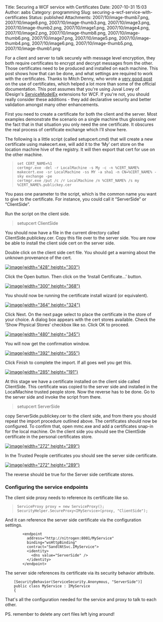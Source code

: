 Title: Securing a WCF service with Certificates
Date: 2007-10-31 15:03
Author: aabs
Category: programming
Slug: securing-a-wcf-service-with-certificates
Status: published
Attachments: 2007/10/image-thumb7.png, 2007/10/image8.png, 2007/10/image-thumb3.png, 2007/10/image3.png, 2007/10/image-thumb2.png, 2007/10/image1.png, 2007/10/image4.png, 2007/10/image2.png, 2007/10/image-thumb8.png, 2007/10/image-thumb6.png, 2007/10/image7.png, 2007/10/image5.png, 2007/10/image-thumb4.png, 2007/10/image6.png, 2007/10/image-thumb5.png, 2007/10/image-thumb1.png

For a client and server to talk securely with message level encryption, they both require certificates to encrypt and decrypt messages from the other. Those certificates need to be produced and installed on each machine. This post shows how that can be done, and what settings are required to work with the certificates. Thanks to Mitch Denny, who wrote a [very good post](http://notgartner.wordpress.com/2007/09/06/using-certificate-based-authentication-and-protection-with-windows-communication-foundation-wcf/) on the use of certificates, which helped a lot more than some of the official documentation. This post assumes that you're using Juval Lowy of IDesign's [ServiceModelEx](http://idesign.net/idesign/DesktopDefault.aspx?tabindex=5&tabid=11) extensions for WCF. If you're not, you should really consider these additions - they add declarative security and better validation amongst many other enhancements.

First you need to create a certificate for both the client and the server. Most examples demonstrate the scenario on a single machine thus glossing over the fact that in that situation you only need the one certificate. It obscures the real process of certificate exchange which I’ll show here.

The following is a little script (called setupcert.cmd) that will create a new certificate using makecert.exe, will add it to the ‘My’ cert store on the location machine hive of the registry. It will then export that cert for use on the other machine.  

>     set CERT_NAME=%1
>     certmgr.exe -del -r LocalMachine -s My -c -n %CERT_NAME%
>     makecert.exe -sr LocalMachine -ss MY -a sha1 -n CN=%CERT_NAME% -sky exchange -pe
>     certmgr.exe /put /c /r LocalMachine /n %CERT_NAME% /s my %CERT_NAME%.publickey.cer
>
> [](http://11011.net/software/vspaste)

You pass one parameter to the script, which is the common name you want to give to the certificate. For instance, you could call it “ServerSide” or “ClientSide”.

Run the script on the client side.

> setupcert ClientSide

You should now have a file in the current directory called ClientSide.publickey.cer. Copy this file over to the server side. You are now be able to install the client side cert on the server side.

Double click on the client side cert file. You should get a warning about the unknown provenance of the cert.

[![image]({static}2007/10/image-thumb1.png){width="428" height="303"}]({static}2007/10/image1.png)

Click the Open button. Then click on the ‘Install Certificate…’ button.

[![image]({static}2007/10/image-thumb2.png){width="300" height="368"}]({static}2007/10/image2.png)

You should now be running the certificate install wizard (or equivalent).

[![image]({static}2007/10/image-thumb3.png){width="364" height="324"}]({static}2007/10/image3.png)

Click Next. On the next page select to place the certificate in the store of your choice. A dialog box appears with the cert stores available. Check the ‘Show Physical Stores’ checkbox like so. Click OK to proceed.

[![image]({static}2007/10/image-thumb4.png){width="480" height="345"}]({static}2007/10/image4.png)

You will now get the confirmation window.

[![image]({static}2007/10/image-thumb5.png){width="392" height="355"}]({static}2007/10/image5.png)

Click Finish to complete the import. If all goes well you get this.

[![image]({static}2007/10/image-thumb6.png){width="285" height="191"}]({static}2007/10/image6.png) 

At this stage we have a certificate installed on the client side called ClientSide. This certificate was copied to the server side and installed in the LocalMachine trusted people store. Now the reverse has to be done. Go to the server side and invoke the script from there.

> setupcert ServerSide

copy ServerSide.publickey.cer to the client side, and from there you should repeat the import procedure outlined above. The certificates should now be configured. To confirm that, open mmc.exe and add a certificates snap-in for the local machine. On the client side you should see the ClientSide certificate in the personal certificates store.

[![image]({static}2007/10/image-thumb7.png){width="272" height="289"}]({static}2007/10/image7.png)

In the Trusted People certificates you should see the server side certificate.

[![image]({static}2007/10/image-thumb8.png){width="272" height="289"}]({static}2007/10/image8.png)

The reverse should be true for the Server side certificate stores.

### Configuring the service endpoints

The client side proxy needs to reference its certificate like so.

>     ServiceProxy proxy = new ServiceProxy();
>     SecurityHelper.SecureProxy<IMyService>(proxy, "ClientSide");
>
> [](http://11011.net/software/vspaste)

And it can reference the server side certificate via the configuration settings.

            <endpoint 
              address="http://nitrogen:8001/MyService" 
              binding="wsHttpBinding" 
              contract="SandlNtSvc.IMyService">
              <identity>
                <dns value="ServerSide" />
              </identity>
            </endpoint>

[](http://11011.net/software/vspaste)

The server side references its certificate via its security behavior attribute.

        [SecurityBehavior(ServiceSecurity.Anonymous, "ServerSide")] 
        public class MyService : IMyService
        {

[](http://11011.net/software/vspaste)

That's all the configuration needed for the service and proxy to talk to each other.

PS. remember to delete any cert files left lying around!
